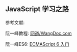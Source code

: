 ## JavaScript 学习之路

参考文献:


阮一峰教程: [网道/WangDoc.com](https://wangdoc.com/javascript/)

阮一峰ES6: [ECMAScript 6 入门](http://es6.ruanyifeng.com/)